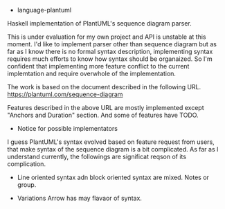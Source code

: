 * language-plantuml

Haskell implementation of PlantUML's sequence diagram parser.

This is under evaluation for my own project and API is unstable at this moment.
I'd like to implement parser other than sequence diagram but as far as I know there is
no formal syntax description, implementing syntax requires much efforts to know how syntax should be 
organaized. So I'm confident that implementing more feature conflict to the current implemtation and
require overwhole of the implementation.

The work is based on the document described in the following URL.
https://plantuml.com/sequence-diagram

Features described in the above URL are mostly implemented except "Anchors and Duration" section.
And some of features have TODO.


* Notice for possible implementators

I guess PlantUML's syntax evolved based on feature request from users, 
that make syntax of the sequence diagram is a bit complicated. 
As far as I understand currently, the followings are significat reqson of its complication.

- Line oriented syntax adn block oriented syntax are mixed.
Notes or group.

- Variations
Arrow has may flavaor of syntax.




